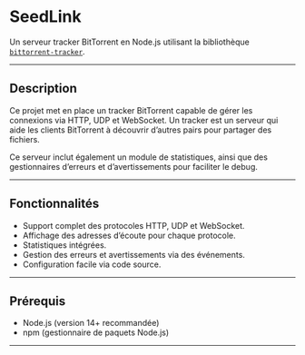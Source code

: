 # SeedLink

Un serveur tracker BitTorrent en Node.js utilisant la bibliothèque [`bittorrent-tracker`](https://www.npmjs.com/package/bittorrent-tracker).

---

## Description

Ce projet met en place un tracker BitTorrent capable de gérer les connexions via HTTP, UDP et WebSocket. Un tracker est un serveur qui aide les clients BitTorrent à découvrir d’autres pairs pour partager des fichiers.

Ce serveur inclut également un module de statistiques, ainsi que des gestionnaires d’erreurs et d’avertissements pour faciliter le debug.

---

## Fonctionnalités

- Support complet des protocoles HTTP, UDP et WebSocket.
- Affichage des adresses d’écoute pour chaque protocole.
- Statistiques intégrées.
- Gestion des erreurs et avertissements via des événements.
- Configuration facile via code source.

---

## Prérequis

- Node.js (version 14+ recommandée)
- npm (gestionnaire de paquets Node.js)

---
